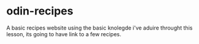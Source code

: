 # odin-recipes

A basic recipes website using the basic knolegde i've aduire throught this lesson, its going to have link to a few recipes.